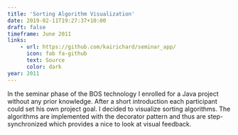```yaml
---
title: 'Sorting Algorithm Visualization'
date: 2019-02-11T19:27:37+10:00
draft: false
timeframe: June 2011
links:
    - url: https://github.com/kairichard/seminar_app/
      icon: fab fa-github
      text: Source
      color: dark
year: 2011
---
```


In the seminar phase of the BOS technology I enrolled for a Java project without any prior knowledge.
After a short introduction each participant could set his own project goal. I decided to visualize sorting algorithms.
The algorithms are implemented with the decorator pattern and thus are step-synchronized which provides a nice to look at visual feedback.
